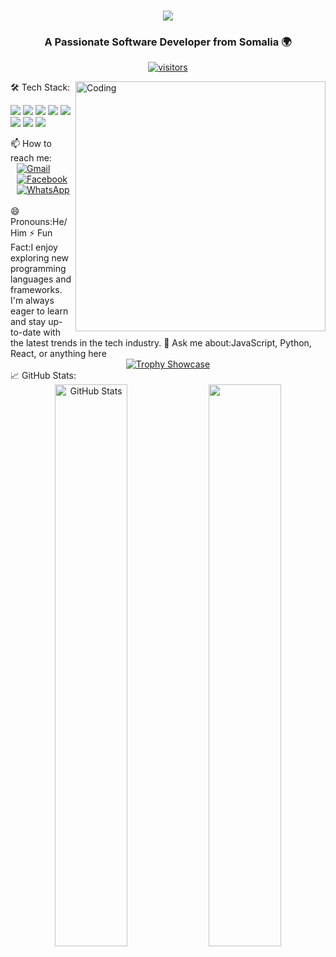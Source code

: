 <h1 align="center"> <img src="https://readme-typing-svg.herokuapp.com/?font=Righteous&size=35&center=true&vCenter=true&width=500&height=70&duration=4000&lines=Hello,+I'm+Mupashir+Bashiir+Hirse!+👋;" /> </h1> <h3 align="center">A Passionate Software Developer from Somalia 🌍</h3> <p align="center"> <a href="https://github.com/mupashirbare"> <img src="https://visitor-badge.laobi.icu/badge?page_id=mupashirbare.mupashirbare" alt="visitors" /> </a> </p> <img align="right" alt="Coding" width="400" src="https://media.tenor.com/qJ5evVs-_uUAAAAC/coding.gif" />
🛠️ Tech Stack:
<p align="left"> <!-- Add your tools and languages here --> <img src="https://img.shields.io/badge/-React-61DAFB?logo=react&logoColor=white&style=for-the-badge" /> <img src="https://img.shields.io/badge/-Node.js-333333?logo=node.js&logoColor=green&style=for-the-badge" /> <img src="https://img.shields.io/badge/-JavaScript-F7DF1E?logo=javascript&logoColor=black&style=for-the-badge" /> <img src="https://img.shields.io/badge/-Java-007396?logo=java&logoColor=white&style=for-the-badge" /> <img src="https://img.shields.io/badge/-Spring Boot-6DB33F?logo=springboot&logoColor=white&style=for-the-badge" /> <img src="https://img.shields.io/badge/-TailwindCSS-06B6D4?logo=tailwindcss&logoColor=white&style=for-the-badge" /> <img src="https://img.shields.io/badge/-PostgreSQL-4169E1?logo=postgresql&logoColor=white&style=for-the-badge" /> <img src="https://img.shields.io/badge/-Docker-2496ED?logo=docker&logoColor=white&style=for-the-badge" /> </p>
</hr>
📫 How to reach me:
<div align="left" style="padding-left: 10px;"> <a href="mailto:mubashirbarre12@example.com"> <img src="https://img.shields.io/badge/Gmail-333333?style=for-the-badge&logo=gmail&logoColor=red" alt="Gmail" /> </a> <a href="https://www.facebook.com/mubashir.bashir.716195" target="_blank"> <img src="https://img.shields.io/badge/Facebook-333333?style=for-the-badge&logo=facebook&logoColor=blue" alt="Facebook" /> </a> <a href="https://wa.me/0616917540" target="_blank"> <img src="https://img.shields.io/badge/WhatsApp-333333?style=for-the-badge&logo=whatsapp&logoColor=green" alt="WhatsApp" /> </a> </div>
</br>
😄 Pronouns:He/Him
⚡ Fun Fact:I enjoy exploring new programming languages and frameworks. I'm always eager to learn and stay up-to-date with the latest trends in the tech industry.
💬 Ask me about:JavaScript, Python, React, or anything here
</br>
<div align="center">
  <a href="https://github.com/ryo-ma/github-profile-trophy">
    <img 
      src="https://github-profile-trophy.vercel.app/?username=mupashirbare&theme=darkhub&row=1&column=6&no-bg=true&no-frame=true" 
      alt="Trophy Showcase"
      style="max-width: 100%; height: auto;"
    />
  </a>
</div>
📈 GitHub Stats:
<div align="center"> <img src="https://github-readme-stats.vercel.app/api?username=mupashirbare&show_icons=true&theme=react&hide_border=true&bg_color=0D1117" alt="GitHub Stats" width="48%" /> <img src="https://github-readme-streak-stats.herokuapp.com/?user=mupashirbare&theme=react&hide_border=true" width="48%" /> </div>



